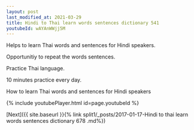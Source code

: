 ```yaml
---
layout: post
last_modified_at: 2021-03-29
title: Hindi to Thai learn words sentences dictionary 541 
youtubeId: wAYAnWWjj5M
---
```

 
 
Helps to learn Thai words and sentences for Hindi speakers.

Opportunitiy to repeat the words sentences. 

Practice Thai language. 
 
10 minutes practice every day. 
 
How to learn Thai words and sentences for Hindi speakers 
 
{% include youtubePlayer.html id=page.youtubeId %}
 
 
[Next]({{ site.baseurl }}{% link  split1/_posts/2017-01-17-Hindi to thai learn words sentences dictionary 678 .md%})
 
